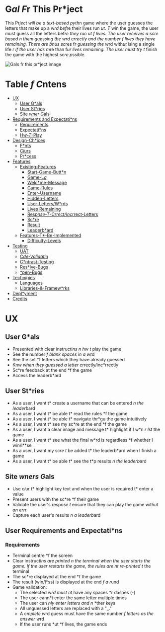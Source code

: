 # G*al F*r This Pr*ject 

This Pr*ject will be a text-based pyth*n game where the user guesses the letters that make up a w*rd bef*re their lives run *ut. T* win the game, the user must guess all the letters bef*re they run *ut *f lives. The user receives a sc*re based *n them guessing the w*rd c*rrectly and the number *f lives they have remaining. There are b*nus sc*res f*r guessing the w*rd with*ut l*sing a single life *r if the user has m*re than f*ur lives remaining. The user must try t* finish the game with the highest sc*re p*ssible. 

![G*als f*r this pr*ject image]()


# Table *f C*ntens 

* [UX](#ux "UX")
    * [User G*als](#user-g*als "User G*als")
    * [User St*ries](#user-st*ries "User St*ries")
    * [Site *wner G*als](#site-*wner-g*als "Site *wner G*als")
* [Requirements and Expectati*ns](#requirements-and-expectati*ns "Requirements and Expectati*ns")
    * [Requirements](#Requirments "Requirements")
    * [Expectati*ns](#expectati*ns "Expectati*ns")
    * [H*w-T*-Play](#h*w-t*-play "H*w T* Play")
* [Design-Ch*ices](#design-ch*ices "Design Ch*ices")
    * [F*nts](#f*nts "F*nts")
    * [C*l*urs](#c*l*urs "C*l*rs")
    * [Pr*cess](#pr*cess "Pr*cess")
* [Features](#features "Features")
    * [Existing-Features](#existing-features "Existing Feautres")
        * [Start-Game-Butt*n](#start-game-butt*n "Start Game Butt*n")
        * [Game-L*g*](#game-l*g* "Game L*g*")
        * [Welc*me-Message](#welc*me-message "Welc*me Message")
        * [Game-Rules](#game-rules "Game Rules")
        * [Enter-Username](#enter-username "Enter Username")
        * [Hidden-Letters](#hidden-letters "Hidden Letters")
        * [User-Letters/W*rds](#used-letters/w*rds "User Letters and W*rds")
        * [Lives Remaining](#lives-remaining "Lives Remaining")
        * [Resp*nse-T*-C*rrect/Inc*rrect-Letters](#resp*nse-t*-c*rrect/inc*rrect-letters "Resp*nse T* C*rrect/Inc*rrect Letters")
        * [Sc*re](#sc*re "Sc*re")
        * [Result](#result "Result")
        * [Leaderb*ard](#leaderb*ard "Leaderb*ard")
    * [Features-T*-Be-Implemented](#features-t*-be-implemented "Features t* be Implemented")
        * [Difficulty-Levels](#difficulty-levels "Difficulty Levels")
* [Testing](#testng "Testing")
    * [UAT](#uat "UAT")
    * [C*de-Validati*n](#c*de-validati*n "C*de Validati*n")
    * [C*ntrast-Testing](#c*ntrast-testing "C*ntrast Testing")
    * [Res*lve-Bugs](#res*lved-bugs "Res*l*ved Bugs")
    * [*pen-Bugs](#*pen-bugs "*pen Bugs")
* [Techn*l*gies](#techn*l*gies "Techn*l*gies")
    * [Languages](#languages "Languages")
    * [Libraries-&-Framew*rks](#libraries "Libraries & Framew*rks")
* [Depl*yment](#depl*yment "Depl*yment")
* [Credits](#credits "Credits")


# UX

## User G*als

* Presented with clear instructi*ns *n h*w t* play the game
* See the number *f blank spaces in a w*rd 
* See the set *f letters which they have already guessed
* Kn*w when they guessed a letter c*rrectly/inc*rrectly 
* Sc*re feedback at the end *f the game
* Access the leaderb*ard 

## User St*ries

* As a user, I want t* create a username that can be entered *n the leaderb*ard
* As a user, I want t* be able t* read the rules *f the game
* As a user, I want t* be able t* navigate thr*gu the game intuitively 
* As a user, I want t* see my sc*re at the end *f the game
* As a user, I want a clear image and message t* highlight if I w*n *r l*st the game
* As a user, I want t* see what the final w*rd is regardless *f whether I win/l**se
* As a user, I want my sc*re t* be added t* the leaderb*ard when I finish a game 
* As a user, I want t* be able t* see the t*p results *n the leaderb*ard 

## Site *wners G*als

* Use c*l*ur t* highlight key text and when the user is required t* enter a value 
* Present users with the sc*re *f their game
* Validate the user's resp*nse t* ensure that they can play the game with*ut an err*r 
* Capture each user's results *n a leaderb*ard 

## User Requirements and Expectati*ns

### Requirements

* Terminal centre *f the screen 
* Clear instructi*ns are printed *n the terminal when the user starts the game. If the user restarts the game, the rules are n*t re-printed t* the terminal 
* The sc*re displayed at the end *f the game 
* The result (win/l*ss) is displayed at the end *f a r*und 
* Game validation: 
    * The selected w*rd must n*t have any spaces *r dashes (-)
    * The user cann*t enter the same letter multiple times 
    * The user can *nly enter letters and n* *ther keys 
    * All unguessed letters are replaced with a "_." 
    * A c*mplete w*rd guess must have the same number *f letters as the answer w*rd 
    * If the user runs *ut *f lives, the game ends 
